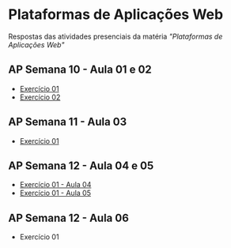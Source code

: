 # Plataformas de Aplicações Web
Respostas das atividades presenciais da matéria *"Plataformas de Aplicações Web"* 

## AP Semana 10 - Aula 01 e 02
* [Exercício 01](https://github.com/felipemadu13/IMD-UFRN/blob/235a7884bdb1bdffc93037c22923dcfddbdfef99/Plataformas%20de%20Aplica%C3%A7%C3%B5es%20Web/Semana%2010/WEB_A01_Q01_Q02/WEB_A01_Q01.html)
* [Exercício 02](https://github.com/felipemadu13/IMD-UFRN/blob/4c037b977183e36cc4e8cba0150ce061297c7c22/Plataformas%20de%20Aplica%C3%A7%C3%B5es%20Web/Semana%2010/WEB_A01_Q01_Q02/WEB_A01_Q02.html)

## AP Semana 11 - Aula 03
* [Exercício 01](https://github.com/felipemadu13/IMD-UFRN/blob/146e2e0b06a203f53e05887647a560c055a5f71f/Plataformas%20de%20Aplica%C3%A7%C3%B5es%20Web/Semana%2011/WEB_A03_Q01/index.html)

## AP Semana 12 - Aula 04 e 05
* [Exercício 01 - Aula 04](https://github.com/felipemadu13/IMD-UFRN/blob/9910eed5ae3982a1cc8775fa7dbadaba73e09541/Plataformas%20de%20Aplica%C3%A7%C3%B5es%20Web/Semana%2012/WEB_A04_Q01/views/pages/homepage.ejs)
* [Exercício 01 - Aula 05](https://github.com/felipemadu13/IMD-UFRN/blob/9910eed5ae3982a1cc8775fa7dbadaba73e09541/Plataformas%20de%20Aplica%C3%A7%C3%B5es%20Web/Semana%2012/WEB_A05_Q01/index.php)

## AP Semana 12 - Aula 06
* Exercício 01
